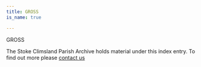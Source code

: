 ```yaml
---
title: GROSS
is_name: true

---
```


GROSS


The Stoke Climsland Parish Archive holds material under this index entry. To find out more please [contact us](/contact/)
